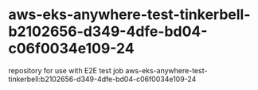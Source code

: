 # aws-eks-anywhere-test-tinkerbell-b2102656-d349-4dfe-bd04-c06f0034e109-24
repository for use with E2E test job aws-eks-anywhere-test-tinkerbell:b2102656-d349-4dfe-bd04-c06f0034e109-24

